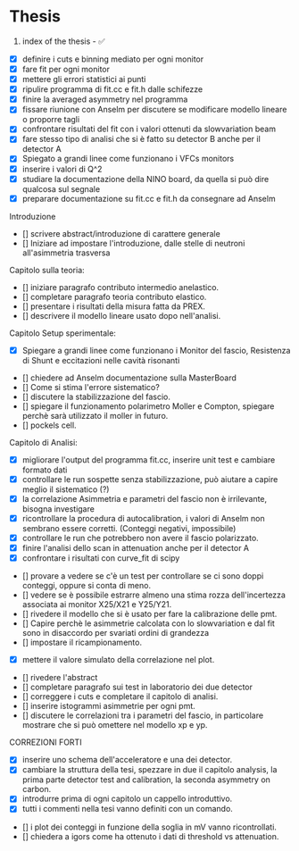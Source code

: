 # Thesis

1. index of the thesis - :white_check_mark:

- [x] definire i cuts e binning mediato per ogni monitor 
- [x] fare fit per ogni monitor
- [x] mettere gli errori statistici ai punti
- [x] ripulire programma di fit.cc e fit.h dalle schifezze
- [x] finire la averaged asymmetry nel programma
- [x] fissare riunione con Anselm per discutere se modificare modello lineare o proporre tagli 
- [x] confrontare risultati del fit con i valori ottenuti da slowvariation beam
- [x] fare stesso tipo di analisi che si è fatto su detector B anche per il detector A
- [x] Spiegato a grandi linee come funzionano i VFCs monitors
- [x] inserire i valori di Q^2
- [x] studiare la documentazione della NINO board, da quella si può dire qualcosa sul segnale
- [x] preparare documentazione su fit.cc e fit.h da consegnare ad Anselm

Introduzione 
- [] scrivere abstract/introduzione di carattere generale
- [] Iniziare ad impostare l'introduzione, dalle stelle di neutroni all'asimmetria trasversa

Capitolo sulla teoria:

- [] iniziare paragrafo contributo intermedio anelastico.
- [] completare paragrafo teoria contributo elastico.
- [] presentare i risultati della misura fatta da PREX.
- [] descrivere il modello lineare usato dopo nell'analisi.

Capitolo Setup sperimentale:
- [x] Spiegare a grandi linee come funzionano i Monitor del fascio, Resistenza di Shunt e eccitazioni nelle cavità risonanti
- [] chiedere ad Anselm documentazione sulla MasterBoard
- [] Come si stima l'errore sistematico?
- [] discutere la stabilizzazione del fascio.
- [] spiegare il funzionamento polarimetro Moller e Compton, spiegare perchè sarà utilizzato il moller in futuro.
- [] pockels cell.

Capitolo di Analisi:
- [x] migliorare l'output del programma fit.cc, inserire unit test e cambiare formato dati
- [x] controllare le run sospette senza stabilizzazione, può aiutare a capire meglio il sistematico (?)
- [x] la correlazione Asimmetria e parametri del fascio non è irrilevante, bisogna investigare
- [x] ricontrollare la procedura di autocalibration, i valori di Anselm non sembrano essere corretti. (Conteggi negativi, impossibile)
- [x] controllare le run che potrebbero non avere il fascio polarizzato.
- [x] finire l'analisi dello scan in attenuation anche per il detector A
- [x] confrontare i risultati con curve_fit di scipy
- [] provare a vedere se c'è un test per controllare se ci sono doppi conteggi, oppure si conta di meno.
- [] vedere se è possibile estrarre almeno una stima rozza dell'incertezza associata ai monitor X25/X21 e Y25/Y21.
- [] rivedere il modello che si è usato per fare la calibrazione delle pmt.
- [] Capire perchè le asimmetrie calcolata con lo slowvariation e dal fit sono in disaccordo per svariati ordini di grandezza
- [] impostare il ricampionamento.
- [x] mettere il valore simulato della correlazione nel plot.

- [] rivedere l'abstract
- [] completare paragrafo sui test in laboratorio dei due detector
- [] correggere i cuts e completare il capitolo di analisi.
- [] inserire istogrammi asimmetrie per ogni pmt.
- [] discutere le correlazioni tra i parametri del fascio, in particolare mostrare che si può omettere nel modello xp e yp.


CORREZIONI FORTI
- [x] inserire uno schema dell'acceleratore e una dei detector.
- [x] cambiare la struttura della tesi, spezzare in due il capitolo analysis, la prima parte detector test and calibration, la seconda asymmetry on carbon.
- [x] introdurre prima di ogni capitolo un cappello introduttivo.
- [x] tutti i commenti nella tesi vanno definiti con un comando.
- [] i plot dei conteggi in funzione della soglia in mV vanno ricontrollati.
- [] chiedera a igors come ha ottenuto i dati di threshold vs attenuation.



